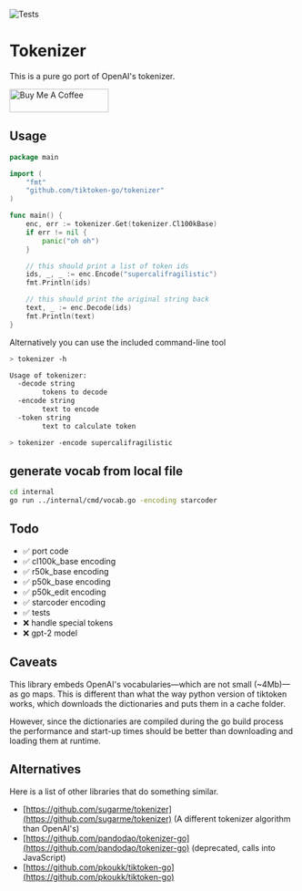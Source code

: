 ![Tests](https://github.com/tiktoken-go/tokenizer/actions/workflows/go.yml/badge.svg)

# Tokenizer

This is a pure go port of OpenAI's tokenizer.

<a href="https://www.buymeacoffee.com/mwahlmann" target="_blank"><img src="https://cdn.buymeacoffee.com/buttons/default-blue.png" alt="Buy Me A Coffee" height="41" width="174"></a>

## Usage

```go
package main

import (
    "fmt"
    "github.com/tiktoken-go/tokenizer"
)

func main() {
    enc, err := tokenizer.Get(tokenizer.Cl100kBase)
    if err != nil {
        panic("oh oh")
    }

    // this should print a list of token ids
    ids, _, _ := enc.Encode("supercalifragilistic")
    fmt.Println(ids)

    // this should print the original string back
    text, _ := enc.Decode(ids)
    fmt.Println(text)
}
```

Alternatively you can use the included command-line tool

```sh
> tokenizer -h

Usage of tokenizer:
  -decode string
        tokens to decode
  -encode string
        text to encode
  -token string
        text to calculate token

> tokenizer -encode supercalifragilistic
```

## generate vocab from local file

```sh
cd internal
go run ../internal/cmd/vocab.go -encoding starcoder
```

## Todo

- ✅ port code
- ✅ cl100k_base encoding
- ✅ r50k_base encoding
- ✅ p50k_base encoding
- ✅ p50k_edit encoding
- ✅ starcoder encoding
- ✅ tests
- ❌ handle special tokens
- ❌ gpt-2 model

## Caveats

This library embeds OpenAI's vocabularies—which are not small (~4Mb)— as go
maps. This is different than what the way python version of tiktoken works, 
which downloads the dictionaries and puts them in a cache folder.

However, since the dictionaries are compiled during the go build process
the performance and start-up times should be better than downloading and loading
them at runtime.

## Alternatives

Here is a list of other libraries that do something similar.

- [https://github.com/sugarme/tokenizer](https://github.com/sugarme/tokenizer) (A different tokenizer algorithm than OpenAI's)
- [https://github.com/pandodao/tokenizer-go](https://github.com/pandodao/tokenizer-go) (deprecated, calls into JavaScript)
- [https://github.com/pkoukk/tiktoken-go](https://github.com/pkoukk/tiktoken-go)


